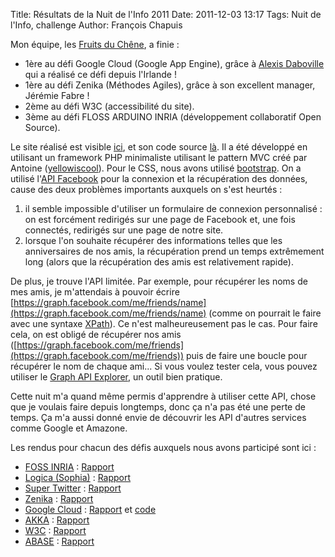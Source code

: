 Title: Résultats de la Nuit de l'Info 2011
Date: 2011-12-03 13:17
Tags: Nuit de l'Info, challenge
Author: François Chapuis

 Mon équipe, les [Fruits du Chêne](http://www.nuitdelinfo.com/nuitinfo11/teams:les_fruits_du_cheene:start), a finie :

  * 1ère au défi Google Cloud (Google App Engine), grâce à [Alexis Daboville](https://plus.google.com/109687268386376441170/posts) qui a réalisé ce défi depuis l'Irlande !
  * 1ère au défi Zenika (Méthodes Agiles), grâce à son excellent manager, Jérémie Fabre !
  * 2ème au défi W3C (accessibilité du site).
  * 3ème au défi FLOSS ARDUINO INRIA (développement collaboratif Open Source).

Le site réalisé est visible [ici](http://leslapinous.unevu.com/), et son code source [là](https://github.com/Afnarel/Nuit-de-l-Info-2011/). Il a été développé en utilisant un framework PHP minimaliste utilisant le pattern MVC créé par Antoine ([yellowiscool](http://www.blogjaune.fr/)). Pour le CSS, nous avons utilisé [bootstrap](http://twitter.github.com/bootstrap/). On a utilisé l'[API Facebook](http://developers.facebook.com/docs/reference/api/) pour la connexion et la récupération des données, cause des deux problèmes importants auxquels on s'est heurtés :

  1. il semble impossible d'utiliser un formulaire de connexion personnalisé : on est forcément redirigés sur une page de Facebook et, une fois connectés, redirigés sur une page de notre site.
  2. lorsque l'on souhaite récupérer des informations telles que les anniversaires de nos amis, la récupération prend un temps extrêmement long (alors que la récupération des amis est relativement rapide).

De plus, je trouve l'API limitée. Par exemple, pour récupérer les noms de mes amis, je m'attendais à pouvoir écrire [https://graph.facebook.com/me/friends/name](https://graph.facebook.com/me/friends/name) (comme on pourrait le faire avec une syntaxe [XPath](http://www.w3schools.com/xpath/xpath_examples.asp)). Ce n'est malheureusement pas le cas. Pour faire cela, on est obligé de récupérer nos amis ([https://graph.facebook.com/me/friends](https://graph.facebook.com/me/friends)) puis de faire une boucle pour récupérer le nom de chaque ami... Si vous voulez tester cela, vous pouvez utiliser le [Graph API Explorer](https://developers.facebook.com/tools/explorer), un outil bien pratique.

Cette nuit m'a quand même permis d'apprendre à utiliser cette API, chose que je voulais faire depuis longtemps, donc ça n'a pas été une perte de temps. Ça m'a aussi donné envie de découvrir les API d'autres services comme Google et Amazone.

Les rendus pour chacun des défis auxquels nous avons participé sont ici :

  * [FOSS INRIA](http://www.nuitdelinfo.com/nuitinfo11/defis:inria) : [Rapport]({filename}/resources/111203/Inria_FOSS_Arduino_-_Les_Fruits_du_Chêne.pdf)
  * [Logica (Sophia)](http://www.nuitdelinfo.com/nuitinfo11/defis:logica-sophia) : [Rapport]({filename}/resources/111203/logica.pdf)
  * [Super Twitter](http://www.nuitdelinfo.com/nuitinfo11/defis:super-twitter) : [Rapport]({filename}/resources/111203/super_twitter.pdf)
  * [Zenika](http://www.nuitdelinfo.com/nuitinfo11/defis:zenika) : [Rapport]({filename}/resources/111203/Zenika.zip)
  * [Google Cloud](http://www.nuitdelinfo.com/nuitinfo11/defis:google-cloud) : [Rapport]({filename}/resources/111203/GiftIdeas.pdf) et [code](https://github.com/Afnarel/Nuit-de-l-Info-2011/tree/master/gae2)
  * [AKKA](http://www.nuitdelinfo.com/nuitinfo11/defis:akka) : [Rapport]({filename}/resources/111203/Akka.zip)
  * [W3C](http://www.nuitdelinfo.com/nuitinfo11/defis:w3c) : [Rapport]({filename}/resources/111203/W3C_-_Les_Fruits_du_Chêne.pdf)
  * [ABASE](http://www.nuitdelinfo.com/nuitinfo11/defis:abase) : [Rapport]({filename}/resources/111203/ABASE.pdf)
